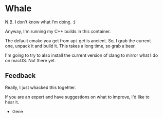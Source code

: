 # Whale

N.B. I don't know what I'm doing. :)

Anyway, I'm running my C++ builds in this container.

The default cmake you get from apt-get is ancient.
So, I grab the current one, unpack it and build it.
This takes a long time, so grab a beer.

I'm going to try to also install the current version of clang to mirror what I do on macOS. Not there yet.

## Feedback

Really, I just whacked this togehter.

If you are an expert and have suggestions on what to improve, I'd like to hear it.

- Gene
